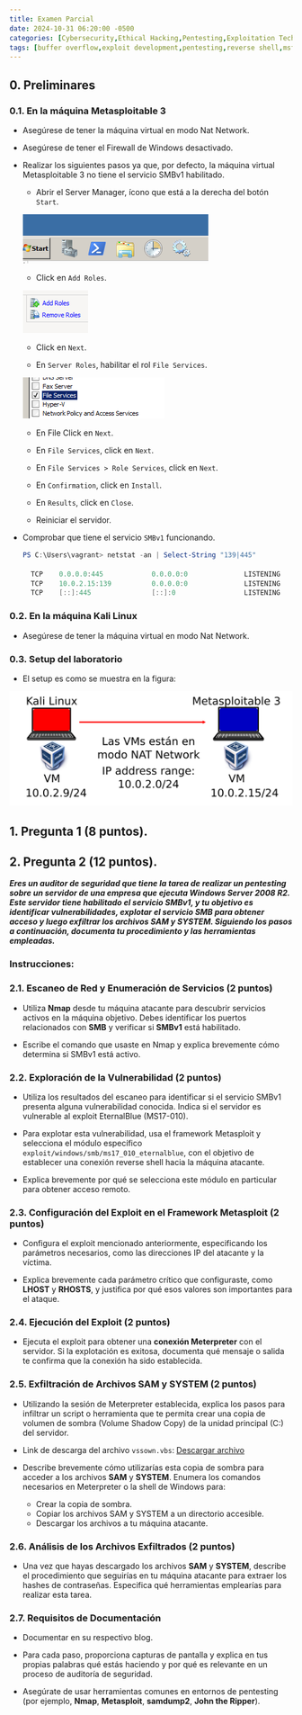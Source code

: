 ```yaml
---
title: Examen Parcial
date: 2024-10-31 06:20:00 -0500
categories: [Cybersecurity,Ethical Hacking,Pentesting,Exploitation Techniques,Buffer Overflows]
tags: [buffer overflow,exploit development,pentesting,reverse shell,msfvenom,shellcode,eip control,bad characters,fuzzing,xvulnerabilities]     # TAG names should always be lowercase
---
```


<!-- <hr style="border: none; height: 10px; background-color: #003b00;" />

# <font color="#87CEEB">Examen Parcial.</font>

<hr style="border: none; height: 10px; background-color: #003b00;" /> -->

## 0. Preliminares

### 0.1. En la máquina Metasploitable 3

- Asegúrese de tener la máquina virtual en modo Nat Network.

- Asegúrese de tener el Firewall de Windows desactivado.

- Realizar los siguientes pasos ya que, por defecto, la máquina virtual Metasploitable 3 no tiene el servicio SMBv1 habilitado.

    - Abrir el Server Manager, ícono que está a la derecha del botón `Start`.

    ![alt text](/assets/images/server-manager.png)

    - Click en `Add Roles`.

    ![alt text](/assets/images/server-manager-add-roles.png)

    - Click en `Next`.

    - En `Server Roles`, habilitar el rol `File Services`.

    ![alt text](/assets/images/server-manager-enable-file-services.png)

    - En File Click en `Next`.

    - En `File Services`, click en `Next`.

    - En `File Services > Role Services`, click en `Next`.

    - En `Confirmation`, click en `Install`.
    - En `Results`, click en `Close`.
    - Reiniciar el servidor.

- Comprobar que tiene el servicio `SMBv1` funcionando.

  ```powershell
  PS C:\Users\vagrant> netstat -an | Select-String "139|445"

    TCP    0.0.0.0:445            0.0.0.0:0              LISTENING
    TCP    10.0.2.15:139          0.0.0.0:0              LISTENING
    TCP    [::]:445               [::]:0                 LISTENING
  ```

### 0.2. En la máquina Kali Linux

- Asegúrese de tener la máquina virtual en modo Nat Network.

### 0.3. Setup del laboratorio

- El setup es como se muestra en la figura:

![alt text](/assets/images/setup-lab.png)

## 1. Pregunta 1 (8 puntos).


## 2. Pregunta 2 (12 puntos).

  _**Eres un auditor de seguridad que tiene la tarea de realizar un pentesting sobre un servidor de una empresa que ejecuta Windows Server 2008 R2. Este servidor tiene habilitado el servicio SMBv1, y tu objetivo es identificar vulnerabilidades, explotar el servicio SMB para obtener acceso y luego exfiltrar los archivos SAM y SYSTEM. Siguiendo los pasos a continuación, documenta tu procedimiento y las herramientas empleadas.**_

### Instrucciones:

### 2.1. Escaneo de Red y Enumeración de Servicios (2 puntos)

- Utiliza **Nmap** desde tu máquina atacante para descubrir servicios activos en la máquina objetivo. Debes identificar los puertos relacionados con **SMB** y verificar si **SMBv1** está habilitado.

- Escribe el comando que usaste en Nmap y explica brevemente cómo determina si SMBv1 está activo.

### 2.2. Exploración de la Vulnerabilidad (2 puntos)

- Utiliza los resultados del escaneo para identificar si el servicio SMBv1 presenta alguna vulnerabilidad conocida. Indica si el servidor es vulnerable al exploit EternalBlue (MS17-010).

- Para explotar esta vulnerabilidad, usa el framework Metasploit y selecciona el módulo específico `exploit/windows/smb/ms17_010_eternalblue`, con el objetivo de establecer una conexión reverse shell hacia la máquina atacante.

- Explica brevemente por qué se selecciona este módulo en particular para obtener acceso remoto.

### 2.3. Configuración del Exploit en el Framework Metasploit (2 puntos)

- Configura el exploit mencionado anteriormente, especificando los parámetros necesarios, como las direcciones IP del atacante y la víctima.

- Explica brevemente cada parámetro crítico que configuraste, como **LHOST** y **RHOSTS**, y justifica por qué esos valores son importantes para el ataque.

### 2.4. Ejecución del Exploit (2 puntos)

- Ejecuta el exploit para obtener una **conexión Meterpreter** con el servidor. Si la explotación es exitosa, documenta qué mensaje o salida te confirma que la conexión ha sido establecida.

### 2.5. Exfiltración de Archivos SAM y SYSTEM (2 puntos)

- Utilizando la sesión de Meterpreter establecida, explica los pasos para infiltrar un script o herramienta que te permita crear una copia de volumen de sombra (Volume Shadow Copy) de la unidad principal (C:) del servidor.

- Link de descarga del archivo `vssown.vbs`: [Descargar archivo](/assets/files/vssown.vbs)

- Describe brevemente cómo utilizarías esta copia de sombra para acceder a los archivos **SAM** y **SYSTEM**. Enumera los comandos necesarios en Meterpreter o la shell de Windows para:

  - Crear la copia de sombra.
  - Copiar los archivos SAM y SYSTEM a un directorio accesible.
  - Descargar los archivos a tu máquina atacante.

### 2.6. Análisis de los Archivos Exfiltrados (2 puntos)

- Una vez que hayas descargado los archivos **SAM** y **SYSTEM**, describe el procedimiento que seguirías en tu máquina atacante para extraer los hashes de contraseñas. Especifica qué herramientas emplearías para realizar esta tarea.

### 2.7. Requisitos de Documentación

- Documentar en su respectivo blog.

- Para cada paso, proporciona capturas de pantalla y explica en tus propias palabras qué estás haciendo y por qué es relevante en un proceso de auditoría de seguridad.

- Asegúrate de usar herramientas comunes en entornos de pentesting (por ejemplo, **Nmap**, **Metasploit**, **samdump2**, **John the Ripper**).